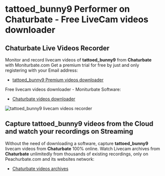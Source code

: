 # tattoed_bunny9 Performer on Chaturbate - Free LiveCam videos downloader

## Chaturbate Live Videos Recorder

Monitor and record livecam videos of **tattoed_bunny9** from **Chaturbate** with Moniturbate.com
Get a premium trial for free by just and only registering with your Email address:
* [tattoed_bunny9 Premium videos downloader](https://moniturbate.com/request-demo-licence-key.html)

Free livecam videos downloader - Moniturbate Software:
* [Chaturbate videos downloader](https://moniturbate.com/moniturbate-download-software.html)

![tattoed_bunny9 livecam videos recorder](https://peachurnet.com/templates/moniturbate-software.png)


## Capture tattoed_bunny9 videos from the Cloud and watch your recordings on Streaming

Without the need of downloading a software, capture **tattoed_bunny9** livecam videos from **Chaturbate** 100% online.
Watch Livecam archives from **Chaturbate** unlimitedly from thousands of existing recordings, only on Peachurbate.com and its websites network:
* [Chaturbate videos archives](https://peachurnet.com/)